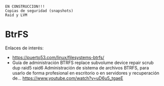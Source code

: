 ```
EN CONSTRUCCION!!!
Copias de seguridad (snapshots)
Raid y LVM
```

# BtrFS

Enlaces de interés:
* https://puerto53.com/linux/filesystems-btrfs/
* Guía de administración BTRFS replace subvolume device repair scrub dup raid5 raid6
Administración de sistema de archivos BTRFS, para usarlo de forma profesional en escritorio o en servidores y recuperación de...
https://www.youtube.com/watch?v=uD6u5_tgaeE
